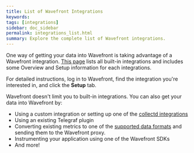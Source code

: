 ```yaml
---
title: List of Wavefront Integrations
keywords:
tags: [integrations]
sidebar: doc_sidebar
permalink: integrations_list.html
summary: Explore the complete list of Wavefront integrations.
---
```


One way of getting your data into Wavefront is taking advantage of a Wavefront integration. [This page](http://docs.wavefront.com/label_integrations%20list.html) lists all built-in integrations and includes some Overview and Setup information for each integrations.

For detailed instructions, log in to Wavefront, find the integration you're interested in, and click the **Setup** tab.

Wavefront doesn't limit you to built-in integrations. You can also get your data into Wavefront by:
* Using a custom integration or setting up one of the [collectd integrations](http://docs.wavefront.com/integrations_collectd.html)
* Using an existing Telegraf plugin
* Converting existing metrics to one of the [supported data formats](/proxies.html#supported-data-formats) and sending them to the Wavefront proxy.
* Instrumenting your application using one of the Wavefront SDKs
* And more!
